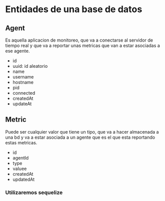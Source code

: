 #  Entidades de una base de datos

## Agent

Es aquella aplicacion de monitoreo, que va a conectarse al servidor de tiempo real y que va a reportar unas metricas que van a estar asociadas a ese agente.

- id
- uuid: id aleatorio
- name
- username
- hostname
- pid 
- connected
- createdAt
- updateAt

## Metric

Puede ser cualquier valor que tiene un tipo, que va a hacer almacenada a una bd y va a estar asociada a un agente que es el que esta reportando estas metricas.

- id
- agentId
- type
- valuee
- createdAt
- updatedAt

### Utilizaremos sequelize